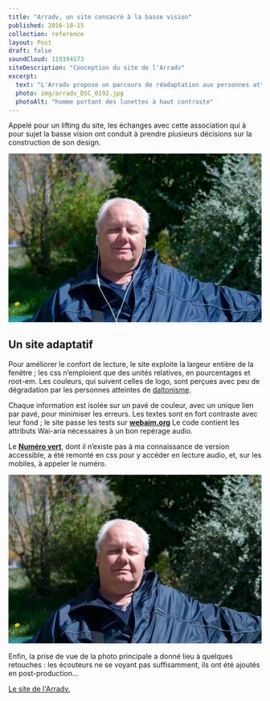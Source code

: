 ```yaml
---
title: "Arradv, un site consacré à la basse vision"
published: 2016-10-15
collection: reference
layout: Post
draft: false
soundCloud: 119194573
siteDescription: "Conception du site de l'Arradv"
excerpt:
  text: "L'Arradv propose un parcours de réadaptation aux personnes atteintes de basse vision. Appelé pour un lifting de leur site, les échanges avec cette association ont conduit à proposer une évolution de leur communication."
  photo: img/arradv_DSC_0192.jpg
  photoAlt: "homme portant des lunettes à haut contraste"
---
```



Appelé pour un lifting du site, les échanges avec cette association qui à pour sujet la basse vision ont conduit à prendre plusieurs décisions sur la construction de son design.


![en une du site de l'Arradv](../../assets/img/DSC_0111-EARPHONES.jpg "homme souriant aux yeux fermés portant des écouteurs")


<!--intro-->

## Un site adaptatif
Pour améliorer le confort de lecture, le site exploite la largeur entière de la fenêtre ; les css n’emploient que des unités relatives, en pourcentages et root-em.
Les couleurs, qui suivent celles de logo, sont perçues avec peu de dégradation par les personnes atteintes de [daltonisme](http://www.daltonize.org).

Chaque information est isolée sur un pavé de couleur, avec un unique lien par pavé, pour minimiser les erreurs.
Les textes sont en fort contraste avec leur fond ; le site passe les tests sur **[webaim.org](http://wave.webaim.org/)**
Le code contient les attributs Wai-aria nécessaires à un bon repérage audio.

Le **[Numéro vert](http://www.svaplus.fr/actualites-et-travaux/la-charte-signaletique-des-numeros-sva-8493689-1049.html)**, dont il n’existe pas à ma connaissance de version accessible, a été remonté en css pour y accéder en lecture audio, et, sur les mobiles, à appeler le numéro.

![image non retouchée du site de l'Arradv](../../assets/img/arradv-DSC_0111.jpg "homme aux yeux fermés")

Enfin, la prise de vue de la photo principale a donné lieu à quelques retouches : les écouteurs ne se voyant pas suffisamment, ils ont été ajoutés en post-production…


[Le site de l'Arradv.](https://www.arradv.net)
<aside class="notes">
</aside>
